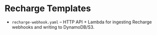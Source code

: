 # Recharge Templates

- `recharge-webhook.yaml` – HTTP API + Lambda for ingesting Recharge webhooks and writing to DynamoDB/S3.
